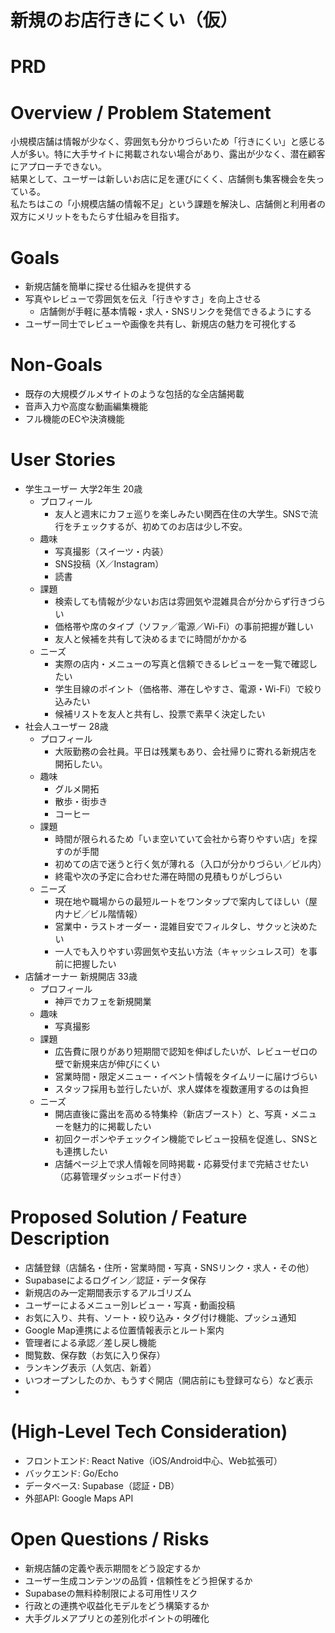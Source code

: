 # 新規のお店行きにくい（仮）

# PRD

# Overview / Problem Statement

小規模店舗は情報が少なく、雰囲気も分かりづらいため「行きにくい」と感じる人が多い。特に大手サイトに掲載されない場合があり、露出が少なく、潜在顧客にアプローチできない。  
結果として、ユーザーは新しいお店に足を運びにくく、店舗側も集客機会を失っている。  
私たちはこの「小規模店舗の情報不足」という課題を解決し、店舗側と利用者の双方にメリットをもたらす仕組みを目指す。

# Goals

- 新規店舗を簡単に探せる仕組みを提供する
- 写真やレビューで雰囲気を伝え「行きやすさ」を向上させる
  - 店舗側が手軽に基本情報・求人・SNSリンクを発信できるようにする
- ユーザー同士でレビューや画像を共有し、新規店の魅力を可視化する

# Non-Goals

- 既存の大規模グルメサイトのような包括的な全店舗掲載
- 音声入力や高度な動画編集機能
- フル機能のECや決済機能

# User Stories

- 学生ユーザー 大学2年生 20歳
  - プロフィール
    - 友人と週末にカフェ巡りを楽しみたい関西在住の大学生。SNSで流行をチェックするが、初めてのお店は少し不安。
  - 趣味
    - 写真撮影（スイーツ・内装）
    - SNS投稿（X／Instagram）
    - 読書
  - 課題
    - 検索しても情報が少ないお店は雰囲気や混雑具合が分からず行きづらい
    - 価格帯や席のタイプ（ソファ／電源／Wi-Fi）の事前把握が難しい
    - 友人と候補を共有して決めるまでに時間がかかる
  - ニーズ
    - 実際の店内・メニューの写真と信頼できるレビューを一覧で確認したい
    - 学生目線のポイント（価格帯、滞在しやすさ、電源・Wi-Fi）で絞り込みたい
    - 候補リストを友人と共有し、投票で素早く決定したい
- 社会人ユーザー 28歳
  - プロフィール
    - 大阪勤務の会社員。平日は残業もあり、会社帰りに寄れる新規店を開拓したい。
  - 趣味
    - グルメ開拓
    - 散歩・街歩き
    - コーヒー
  - 課題
    - 時間が限られるため「いま空いていて会社から寄りやすい店」を探すのが手間
    - 初めての店で迷うと行く気が薄れる（入口が分かりづらい／ビル内）
    - 終電や次の予定に合わせた滞在時間の見積もりがしづらい
  - ニーズ
    - 現在地や職場からの最短ルートをワンタップで案内してほしい（屋内ナビ／ビル階情報）
    - 営業中・ラストオーダー・混雑目安でフィルタし、サクッと決めたい
    - 一人でも入りやすい雰囲気や支払い方法（キャッシュレス可）を事前に把握したい
- 店舗オーナー 新規開店 33歳
  - プロフィール
    - 神戸でカフェを新規開業
  - 趣味
    - 写真撮影
  - 課題
    - 広告費に限りがあり短期間で認知を伸ばしたいが、レビューゼロの壁で新規来店が伸びにくい
    - 営業時間・限定メニュー・イベント情報をタイムリーに届けづらい
    - スタッフ採用も並行したいが、求人媒体を複数運用するのは負担
  - ニーズ
    - 開店直後に露出を高める特集枠（新店ブースト）と、写真・メニューを魅力的に掲載したい
    - 初回クーポンやチェックイン機能でレビュー投稿を促進し、SNSとも連携したい
    - 店舗ページ上で求人情報を同時掲載・応募受付まで完結させたい（応募管理ダッシュボード付き）

# Proposed Solution / Feature Description

- 店舗登録（店舗名・住所・営業時間・写真・SNSリンク・求人・その他）
- Supabaseによるログイン／認証・データ保存
- 新規店のみ一定期間表示するアルゴリズム
- ユーザーによるメニュー別レビュー・写真・動画投稿
- お気に入り、共有、ソート・絞り込み・タグ付け機能、プッシュ通知
- Google Map連携による位置情報表示とルート案内
- 管理者による承認／差し戻し機能
- 閲覧数、保存数（お気に入り保存）
- ランキング表示（人気店、新着）
- いつオープンしたのか、もうすぐ開店（開店前にも登録可なら）など表示
-

# (High-Level Tech Consideration)

- フロントエンド: React Native（iOS/Android中心、Web拡張可）
- バックエンド: Go/Echo
- データベース: Supabase（認証・DB）
- 外部API: Google Maps API

# Open Questions / Risks

- 新規店舗の定義や表示期間をどう設定するか
- ユーザー生成コンテンツの品質・信頼性をどう担保するか
- Supabaseの無料枠制限による可用性リスク
- 行政との連携や収益化モデルをどう構築するか
- 大手グルメアプリとの差別化ポイントの明確化

